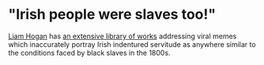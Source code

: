 # "Irish people were slaves too!"

[Liam Hogan](https://medium.com/@Limerick1914) has [an extensive library of works](https://medium.com/@Limerick1914/all-of-my-work-on-the-irish-slaves-meme-2015-16-4965e445802a) addressing viral memes which inaccurately portray Irish indentured servitude as anywhere similar to the conditions faced by black slaves in the 1800s.
